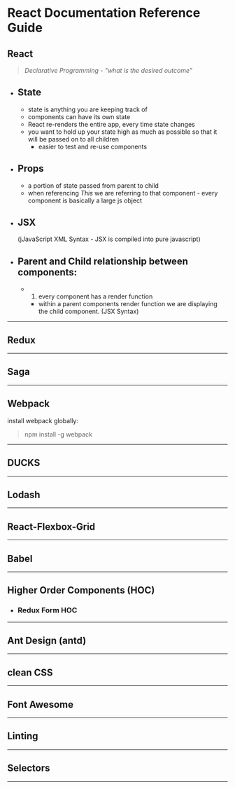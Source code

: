 # React Documentation Reference Guide 
## React
   > *Declarative Programming -  "what is the desired outcome"*

- ##  State
    - state is anything you are keeping track of
    - components can have its own state
    - React re-renders the entire app, every time state changes
    - you want to hold up your state high as much as possible so that it will be passed on to all children 
        - easier to test and re-use components
- ##  Props
    -  a portion of state passed from parent to child
    - when referencing *This* we are referring to that component - every component is basically a large js object
- ##  JSX
    (jJavaScript XML Syntax - JSX is compiled into pure javascript)
- ## Parent and Child relationship between components:
    - 1. every component has a render function 
        - within a parent components render function we are displaying the child component. (JSX Syntax)
---
## Redux 
---
## Saga 
---
## Webpack
install webpack globally:
        
   >npm install -g webpack

---
## DUCKS
---
## Lodash
---
## React-Flexbox-Grid
---
## Babel
---
## Higher Order Components (HOC)
 - ### Redux Form HOC
---
## Ant Design (antd)
---
## clean CSS 
---
## Font Awesome 
---
## Linting
---
## Selectors 
---
